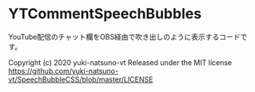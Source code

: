 # YTCommentSpeechBubbles

YouTube配信のチャット欄をOBS経由で吹き出しのように表示するコードです。

Copyright (c) 2020 yuki-natsuno-vt
Released under the MIT license
https://github.com/yuki-natsuno-vt/SpeechBubbleCSS/blob/master/LICENSE
